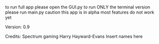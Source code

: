 to run full app please open the GUI.py
to run ONLY the terminal version please run main.py
caution this app is in alpha
most features do not work yet



Version: 0.9

Credits:
Spectrum gaming
Harry Hayward-Evans
Insert names here
